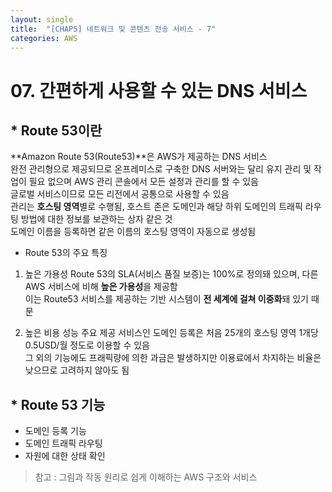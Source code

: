 ```yaml
---
layout: single
title:  "[CHAP5] 네트워크 및 콘텐츠 전송 서비스 - 7"
categories: AWS
---
```


# 07. 간편하게 사용할 수 있는 DNS 서비스

## * Route 53이란

**Amazon Route 53(Route53)**은 AWS가 제공하는 DNS 서비스  
완전 관리형으로 제공되므로 온프레미스로 구축한 DNS 서버와는 달리 유지 관리 및 작업이 필요 없으며 AWS 관리 콘솔에서 모든 설정과 관리를 할 수 있음  
글로벌 서비스이므로 모든 리전에서 공통으로 사용할 수 있음  
관리는 **호스팅 영역**별로 수행됨, 호스트 존은 도메인과 해당 하위 도메인의 트래픽 라우팅 방법에 대한 정보를 보관하는 상자 같은 것  
도메인 이름을 등록하면 같은 이름의 호스팅 영역이 자동으로 생성됨  

* Route 53의 주요 특징
1. 높은 가용성
Route 53의 SLA(서비스 품질 보증)는 100%로 정의돼 있으며, 다른 AWS 서비스에 비해 **높은 가용성**을 제공함  
이는 Route53 서비스를 제공하는 기반 시스템이 **전 세계에 걸쳐 이중화**돼 있기 때문  

2. 높은 비용 성능
주요 제공 서비스인 도메인 등록은 처음 25개의 호스팅 영역 1개당 0.5USD/월 정도로 이용할 수 있음  
그 외의 기능에도 프래픽량에 의한 과금은 발생하지만 이용료에서 차지하는 비율은 낮으므로 고려하지 않아도 됨  


## * Route 53 기능

- 도메인 등록 기능
- 도메인 트래픽 라우팅
- 자원에 대한 상태 확인


> 참고 : 그림과 작동 원리로 쉽게 이해하는 AWS 구조와 서비스